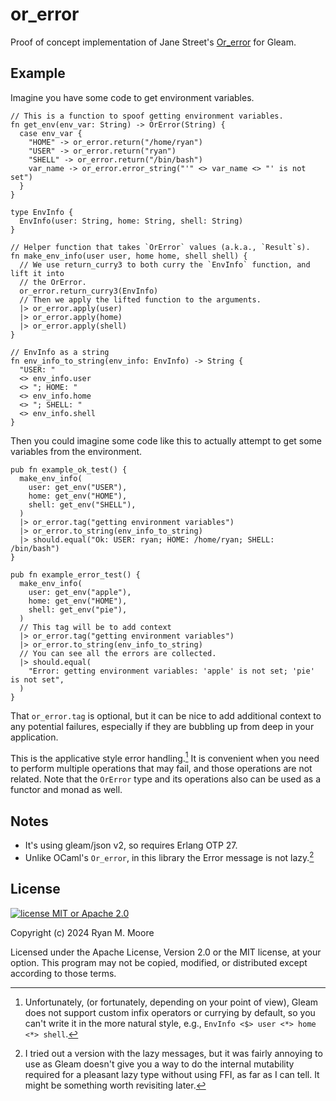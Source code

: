 # or_error

Proof of concept implementation of Jane Street's [Or_error](https://ocaml.org/p/base/v0.16.3/doc/Base/Or_error/index.html) for Gleam.

## Example

Imagine you have some code to get environment variables.

```gleam
// This is a function to spoof getting environment variables.
fn get_env(env_var: String) -> OrError(String) {
  case env_var {
    "HOME" -> or_error.return("/home/ryan")
    "USER" -> or_error.return("ryan")
    "SHELL" -> or_error.return("/bin/bash")
    var_name -> or_error.error_string("'" <> var_name <> "' is not set")
  }
}

type EnvInfo {
  EnvInfo(user: String, home: String, shell: String)
}

// Helper function that takes `OrError` values (a.k.a., `Result`s).
fn make_env_info(user user, home home, shell shell) {
  // We use return_curry3 to both curry the `EnvInfo` function, and lift it into
  // the OrError.
  or_error.return_curry3(EnvInfo)
  // Then we apply the lifted function to the arguments.
  |> or_error.apply(user)
  |> or_error.apply(home)
  |> or_error.apply(shell)
}

// EnvInfo as a string
fn env_info_to_string(env_info: EnvInfo) -> String {
  "USER: "
  <> env_info.user
  <> "; HOME: "
  <> env_info.home
  <> "; SHELL: "
  <> env_info.shell
}
```

Then you could imagine some code like this to actually attempt to get some variables from the environment.

```gleam
pub fn example_ok_test() {
  make_env_info(
    user: get_env("USER"),
    home: get_env("HOME"),
    shell: get_env("SHELL"),
  )
  |> or_error.tag("getting environment variables")
  |> or_error.to_string(env_info_to_string)
  |> should.equal("Ok: USER: ryan; HOME: /home/ryan; SHELL: /bin/bash")
}

pub fn example_error_test() {
  make_env_info(
    user: get_env("apple"),
    home: get_env("HOME"),
    shell: get_env("pie"),
  )
  // This tag will be to add context
  |> or_error.tag("getting environment variables")
  |> or_error.to_string(env_info_to_string)
  // You can see all the errors are collected.
  |> should.equal(
    "Error: getting environment variables: 'apple' is not set; 'pie' is not set",
  )
}
```

That `or_error.tag` is optional, but it can be nice to add additional context to any potential failures, especially if they are bubbling up from deep in your application.

This is the applicative style error handling.[^1]  It is convenient when you need to perform multiple operations that may fail, and those operations are not related.  Note that the `OrError` type and its operations also can be used as a functor and monad as well.

## Notes

- It's using gleam/json v2, so requires Erlang OTP 27.
- Unlike OCaml's `Or_error`, in this library the Error message is not lazy.[^2]

## License

[![license MIT or Apache
2.0](https://img.shields.io/badge/license-MIT%20or%20Apache%202.0-blue)](https://github.com/mooreryan/gleam_qcheck)

Copyright (c) 2024 Ryan M. Moore

Licensed under the Apache License, Version 2.0 or the MIT license, at your option. This program may not be copied, modified, or distributed except according to those terms.

[^1]: Unfortunately, (or fortunately, depending on your point of view), Gleam does not support custom infix operators or currying by default, so you can't write it in the more natural style, e.g., `EnvInfo <$> user <*> home <*> shell`.
[^2]: I tried out a version with the lazy messages, but it was fairly annoying to use as Gleam doesn't give you a way to do the internal mutability required for a pleasant lazy type without using FFI, as far as I can tell.  It might be something worth revisiting later.

